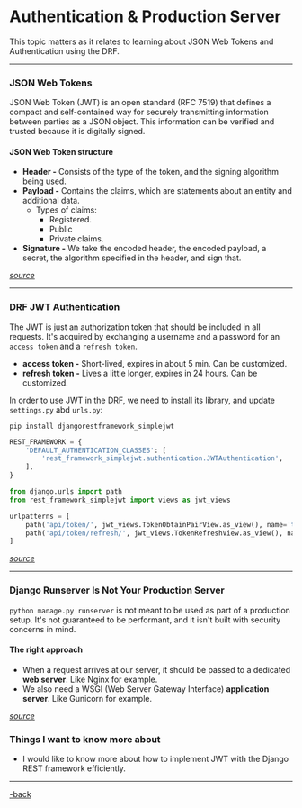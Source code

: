 # Authentication & Production Server

This topic matters as it relates to learning about JSON Web Tokens and Authentication using the DRF. 

---

### JSON Web Tokens

JSON Web Token (JWT) is an open standard (RFC 7519) that defines a compact and self-contained way for securely transmitting information between parties as a JSON object. This information can be verified and trusted because it is digitally signed.

#### JSON Web Token structure

* **Header -** Consists of the type of the token, and the signing algorithm being used.
* **Payload -** Contains the claims, which are statements about an entity and additional data. 
  * Types of claims: 
    * Registered. 
    * Public
    * Private claims.
* **Signature -** We take the encoded header, the encoded payload, a secret, the algorithm specified in the header, and sign that.

[*source*](https://jwt.io/introduction/)

---

### DRF JWT Authentication

The JWT is just an authorization token that should be included in all requests. It's acquired by exchanging a username and a password for an `access token` and a `refresh token`.

* **access token -** Short-lived, expires in about 5 min. Can be customized.
* **refresh token -** Lives a little longer, expires in 24 hours. Can be customized.

In order to use JWT in the DRF, we need to install its library, and update `settings.py` abd `urls.py`:

```commandline
pip install djangorestframework_simplejwt
```

```python
REST_FRAMEWORK = {
    'DEFAULT_AUTHENTICATION_CLASSES': [
        'rest_framework_simplejwt.authentication.JWTAuthentication',
    ],
}
```

```python
from django.urls import path
from rest_framework_simplejwt import views as jwt_views

urlpatterns = [
    path('api/token/', jwt_views.TokenObtainPairView.as_view(), name='token_obtain_pair'),
    path('api/token/refresh/', jwt_views.TokenRefreshView.as_view(), name='token_refresh'),
]
```

[*source*](https://simpleisbetterthancomplex.com/tutorial/2018/12/19/how-to-use-jwt-authentication-with-django-rest-framework.html)

---

### Django Runserver Is Not Your Production Server

`python manage.py runserver` is not meant to be used as part of a production setup. It's not guaranteed to be performant, and it isn't built with security concerns in mind.

#### The right approach

* When a request arrives at our server, it should be passed to a dedicated **web server**. Like Nginx for example.
* We also need a WSGI (Web Server Gateway Interface) **application server**. Like Gunicorn for example.

[*source*](https://vsupalov.com/django-runserver-in-production/)

### Things I want to know more about

* I would like to know more about how to implement JWT with the Django REST framework efficiently.

---

[-back](https://alexriverau.github.io/reading-notes/code401)
